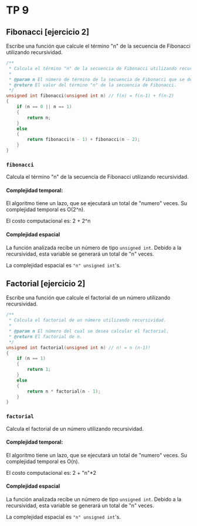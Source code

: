 
# TP 9

## Fibonacci [ejercicio 2]

Escribe una función que calcule el término "n" de la secuencia de Fibonacci utilizando recursividad.


```C
/**
 * Calcula el término "n" de la secuencia de Fibonacci utilizando recursividad.
 *
 * @param n El número de término de la secuencia de Fibonacci que se desea calcular.
 * @return El valor del término "n" de la secuencia de Fibonacci.
 */
unsigned int fibonacci(unsigned int n) // f(n) = f(n-1) + f(n-2)
{
    if (n == 0 || n == 1)
    {
        return n;
    }
    else
    {
        return fibonacci(n - 1) + fibonacci(n - 2);
    }
}
```

### `fibonacci`
Calcula el término "n" de la secuencia de Fibonacci utilizando recursividad.

#### Complejidad temporal:
El algoritmo tiene un lazo, que se ejecutará un total de "numero" veces.
Su complejidad temporal es O(2^n).

El costo computacional es: 2 + 2^n

#### Complejidad espacial
La función analizada recibe un número de tipo `unsigned int`.
Debido a la recursividad, esta variable se generará un total de "n" veces.

La complejidad espacial es `"n" unsigned int`'s.


## Factorial [ejercicio 2]

Escribe una función que calcule el factorial de un número utilizando recursividad.

```C
/**
 * Calcula el factorial de un número utilizando recursividad.
 *
 * @param n El número del cual se desea calcular el factorial.
 * @return El factorial de n.
 */
unsigned int factorial(unsigned int n) // n! = n (n-1)!
{
    if (n == 1)
    {
        return 1;
    }
    else
    {
        return n * factorial(n - 1);
    }
}
```

### `factorial`
Calcula el factorial de un número utilizando recursividad.

#### Complejidad temporal:
El algoritmo tiene un lazo, que se ejecutará un total de "numero" veces.
Su complejidad temporal es O(n).

El costo computacional es: 2 + "n"*2

#### Complejidad espacial
La función analizada recibe un número de tipo `unsigned int`.
Debido a la recursividad, esta variable se generará un total de "n" veces.

La complejidad espacial es `"n" unsigned int`'s.